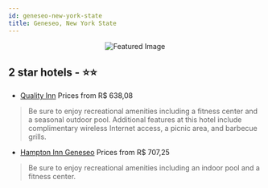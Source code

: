 ```yaml
---
id: geneseo-new-york-state
title: Geneseo, New York State
---
```


<center><img src="https://i.travelapi.com/hotels/1000000/10000/2300/2202/4c482e51_z.jpg" alt="Featured Image" /></center>


##  2 star hotels - ⭐️⭐️

-    [Quality Inn](https://us.hurb.com/hotels/geneseo/quality-inn-JNP-JP309911?cmp=18055) Prices from R$ 638,08
   > Be sure to enjoy recreational amenities including a fitness center and a seasonal outdoor pool. Additional features at this hotel include complimentary wireless Internet access, a picnic area, and barbecue grills.
-    [Hampton Inn Geneseo](https://us.hurb.com/hotels/geneseo/hampton-inn-geneseo-JNP-JP314303?cmp=18055) Prices from R$ 707,25
   > Be sure to enjoy recreational amenities including an indoor pool and a fitness center.
